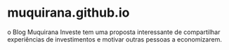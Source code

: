 # muquirana.github.io
 o Blog Muquirana Investe tem uma proposta interessante de compartilhar experiências de investimentos e motivar outras pessoas a economizarem.
